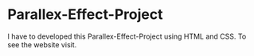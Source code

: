 # Parallex-Effect-Project
I have to developed this Parallex-Effect-Project using HTML and CSS. To see the website visit.
